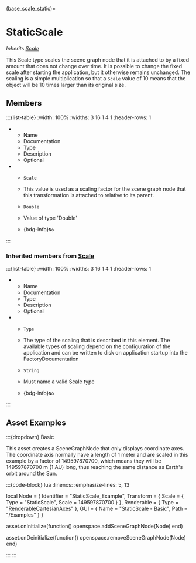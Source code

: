 



(base_scale_static)=
# StaticScale

_Inherits [Scale](#core_transform_scaling)_

This Scale type scales the scene graph node that it is attached to by a fixed amount that does not change over time. It is possible to change the fixed scale after starting the application, but it otherwise remains unchanged. The scaling is a simple multiplication so that a `Scale` value of 10 means that the object will be 10 times larger than its original size.


## Members


:::{list-table}
:width: 100%
:widths: 3 16 1 4 1
:header-rows: 1
*   - Name
    - Documentation
    - Type
    - Description
    - Optional

*   - `Scale`
    - This value is used as a scaling factor for the scene graph node that this transformation is attached to relative to its parent.
    - `Double`
    
    - Value of type 'Double' 
    
    - {bdg-info}`No`
    
:::



### Inherited members from [Scale](#core_transform_scaling)

:::{list-table}
:width: 100%
:widths: 3 16 1 4 1
:header-rows: 1
*   - Name
    - Documentation
    - Type
    - Description
    - Optional

*   - `Type`
    - The type of the scaling that is described in this element. The available types of scaling depend on the configuration of the application and can be written to disk on application startup into the FactoryDocumentation
    - `String`
    
    - Must name a valid Scale type 
    
    - {bdg-info}`No`
    
:::








## Asset Examples


:::{dropdown} Basic

This asset creates a SceneGraphNode that only displays coordinate axes. The coordinate
axis normally have a length of 1 meter and are scaled in this example by a factor of
149597870700, which means they will be 149597870700 m (1 AU) long, thus reaching the
same distance as Earth's orbit around the Sun.

:::{code-block} lua
:linenos:
:emphasize-lines: 5, 13

local Node = {
  Identifier = "StaticScale_Example",
  Transform = {
    Scale = {
      Type = "StaticScale",
      Scale = 149597870700
    }
  },
  Renderable = {
    Type = "RenderableCartesianAxes"
  },
  GUI = {
    Name = "StaticScale - Basic",
    Path = "/Examples"
  }
}

asset.onInitialize(function()
  openspace.addSceneGraphNode(Node)
end)

asset.onDeinitialize(function()
  openspace.removeSceneGraphNode(Node)
end)

:::
:::


